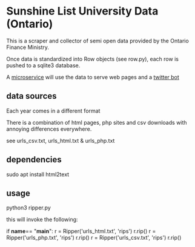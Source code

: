 # Sunshine List University Data (Ontario)

This is a scraper and collector of semi open data provided by the Ontario Finance Ministry.

Once data is standardized into Row objects (see row.py), each row is pushed to a sqlite3 database.

A [microservice](https://github.com/openciti/sunshinemicroservice) will use the data to serve web pages and a [twitter bot](https://twitter.com/MyProfMakes)

## data sources

Each year comes in a different format

There is a combination of html pages, php sites and csv downloads with annoying differences everywhere.

see urls_csv.txt, urls_html.txt & urls_php.txt 

## dependencies

sudo apt install html2text

## usage

python3 ripper.py 

this will invoke the following:

if __name__== "__main__":
  r = Ripper('urls_html.txt', 'rips')
  r.rip()
  r = Ripper('urls_php.txt', 'rips')
  r.rip()
  r = Ripper('urls_csv.txt', 'rips')
  r.rip()  
